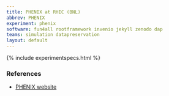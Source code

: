 ```yaml
---
title: PHENIX at RHIC (BNL)
abbrev: PHENIX
experiment: phenix
software: fun4all rootframework invenio jekyll zenodo dap
teams: simulation datapreservation
layout: default
---
```


{% include experimentspecs.html %}

### References

- [PHENIX website](https://www.phenix.bnl.gov)
